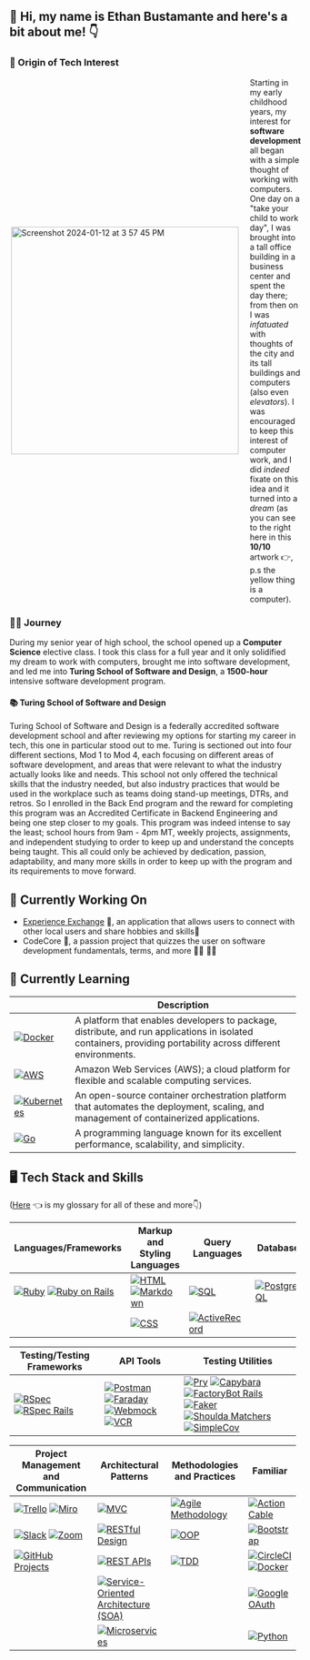 ## 👋 Hi, my name is Ethan Bustamante and here's a bit about me! 👇

### 🌟 Origin of Tech Interest

<div style="display: flex; justify-content: space-between; align-items: center;">
  <div style="margin-right: 20px;">
    <img align="right" width="400" height="auto" alt="Screenshot 2024-01-12 at 3 57 45 PM" src="https://github.com/ethanb1145/ethanb1145/assets/135913354/a03ea144-7952-4393-89be-729c97b4db68">
  </div>
  <div style="flex: 1;">
    Starting in my early childhood years, my interest for <strong>software development</strong> all began with a simple thought of working with computers. One day on a "take your child to work day", I was brought into a tall office building in a business center and spent the day there; from then on I was <em>infatuated</em> with thoughts of the city and its tall buildings and computers (also even <em>elevators</em>). I was encouraged to keep this interest of computer work, and I did <em>indeed </em> fixate on this idea and it turned into a <em>dream</em> (as you can see to the right here in this <strong>10/10</strong> artwork 👉, p.s the yellow thing is a computer).
  </div>
</div>

### 🏃‍♂️ Journey

During my senior year of high school, the school opened up a <strong>Computer Science</strong> elective class. I took this class for a full year and it only solidified my dream to work with computers, brought me into software development, and led me into <strong>Turing School of Software and Design</strong>, a <strong>1500-hour</strong> intensive software development program. 

#### 📚 Turing School of Software and Design

Turing School of Software and Design is a federally accredited software development school and after reviewing my options for starting my career in tech, this one in particular stood out to me. Turing is sectioned out into four different sections, Mod 1 to Mod 4, each focusing on different areas of software development, and areas that were relevant to what the industry actually looks like and needs. This school not only offered the technical skills that the industry needed, but also industry practices that would be used in the workplace such as teams doing stand-up meetings, DTRs, and retros. So I enrolled in the Back End program and the reward for completing this program was an Accredited Certificate in Backend Engineering and being one step closer to my goals. This program was indeed intense to say the least; school hours from 9am - 4pm MT, weekly projects, assignments, and independent studying to order to keep up and understand the concepts being taught. This all could only be achieved by dedication, passion, adaptability, and many more skills in order to keep up with the program and its requirements to move forward. 

## 🦾 Currently Working On
- [Experience Exchange](https://github.com/experience-exchange-2307) 🤝, an application that allows users to connect with other local users and share hobbies and skills🎻
- CodeCore 📖, a passion project that quizzes the user on software development fundamentals, terms, and more 👩‍🏫 👨‍🎓
  
## 🧠 Currently Learning
| | Description |
|-------|-------------|
| [![Docker](https://img.shields.io/badge/Docker-2496ED?style=for-the-badge&logo=docker&logoColor=white)](https://www.docker.com/) | A platform that enables developers to package, distribute, and run applications in isolated containers, providing portability across different environments. |
| [![AWS](https://img.shields.io/badge/AWS-232F3E?style=for-the-badge&logo=amazon-aws&logoColor=white)](https://aws.amazon.com/) | Amazon Web Services (AWS); a cloud platform for flexible and scalable computing services. |
| [![Kubernetes](https://img.shields.io/badge/Kubernetes-326CE5?style=for-the-badge&logo=kubernetes&logoColor=white)](https://kubernetes.io/) | An open-source container orchestration platform that automates the deployment, scaling, and management of containerized applications. |
| [![Go](https://img.shields.io/badge/Go-00ADD8?style=for-the-badge&logo=go&logoColor=white)](https://golang.org/) | A programming language known for its excellent performance, scalability, and simplicity. |


## 🖥️ Tech Stack and Skills
([Here](https://gist.github.com/ethanb1145/4c0dd74fea616b5bc2a791f0b0a297a5) 👈 is my glossary for all of these and more👇)

| Languages/Frameworks | Markup and Styling Languages | Query Languages | Databases | Workflow | Cloud Platforms |
|----------------------|------------------------------|-----------------|-----------|----------|-----------------|
| [![Ruby](https://img.shields.io/badge/Ruby-CC342D?style=for-the-badge&logo=ruby&logoColor=white)](https://www.ruby-lang.org/) [![Ruby on Rails](https://img.shields.io/badge/Ruby_on_Rails-CC0000?style=for-the-badge&logo=ruby-on-rails&logoColor=white)](https://rubyonrails.org/) | [![HTML](https://img.shields.io/badge/HTML-239120?style=for-the-badge&logo=html5&logoColor=white)](https://developer.mozilla.org/en-US/docs/Web/HTML) [![Markdown](https://img.shields.io/badge/Markdown-000000?style=for-the-badge&logo=markdown&logoColor=white)](https://www.markdownguide.org/) | [![SQL](https://img.shields.io/badge/SQL-003366?style=for-the-badge&logo=sql&logoColor=white)](https://www.w3schools.com/sql/) | [![PostgreSQL](https://img.shields.io/badge/PostgreSQL-336791?style=for-the-badge&logo=postgresql&logoColor=white)](https://www.postgresql.org/) | [![Git](https://img.shields.io/badge/Git-F05032?style=for-the-badge&logo=git&logoColor=white)](https://git-scm.com/) | [![Heroku](https://img.shields.io/badge/Heroku-430098?style=for-the-badge&logo=heroku&logoColor=white)](https://www.heroku.com/) |
| | [![CSS](https://img.shields.io/badge/CSS-1572B6?style=for-the-badge&logo=css3&logoColor=white)](https://developer.mozilla.org/en-US/docs/Web/CSS) | [![ActiveRecord](https://img.shields.io/badge/ActiveRecord-CC0000?style=for-the-badge&logo=ruby-on-rails&logoColor=white)](https://guides.rubyonrails.org/active_record_basics.html) | | [![GitHub](https://img.shields.io/badge/GitHub-100000?style=for-the-badge&logo=github&logoColor=white)](https://github.com/) |

| Testing/Testing Frameworks | API Tools | Testing Utilities |
|---------------------------|------------|-------------------|
| [![RSpec](https://img.shields.io/badge/RSpec-933D4A?style=for-the-badge&logo=ruby&logoColor=white)](https://rspec.info/) [![RSpec Rails](https://img.shields.io/badge/RSpec_Rails-933D4A?style=for-the-badge&logo=ruby&logoColor=white)](https://rspec.info/) | [![Postman](https://img.shields.io/badge/Postman-FF6C37?style=for-the-badge&logo=postman&logoColor=white)](https://www.postman.com/) [![Faraday](https://img.shields.io/badge/Faraday-00BFFF?style=for-the-badge)](https://github.com/lostisland/faraday) [![Webmock](https://img.shields.io/badge/Webmock-6A737B?style=for-the-badge)](https://github.com/bblimke/webmock) [![VCR](https://img.shields.io/badge/VCR-2F3547?style=for-the-badge)](https://github.com/vcr/vcr) | [![Pry](https://img.shields.io/badge/Pry-4B0082?style=for-the-badge&logo=ruby&logoColor=white)](https://github.com/pry/pry) [![Capybara](https://img.shields.io/badge/Capybara-301934?style=for-the-badge&logo=ruby&logoColor=white)](https://github.com/teamcapybara/capybara) [![FactoryBot Rails](https://img.shields.io/badge/FactoryBot_Rails-00CC00?style=for-the-badge)](https://github.com/thoughtbot/factory_bot) [![Faker](https://img.shields.io/badge/Faker-6F42C1?style=for-the-badge)](https://github.com/faker-ruby/faker) [![Shoulda Matchers](https://img.shields.io/badge/Shoulda_Matchers-45CB85?style=for-the-badge)](https://matchers.shoulda.io/) [![SimpleCov](https://img.shields.io/badge/SimpleCov-87294A?style=for-the-badge)](https://github.com/simplecov-ruby/simplecov) |

| Project Management and Communication | Architectural Patterns | Methodologies and Practices | Familiar |
|--------------------------------------|------------------------|-----------------------------|----------|
| [![Trello](https://img.shields.io/badge/Trello-0079BF?style=for-the-badge&logo=trello&logoColor=white)](https://trello.com/) [![Miro](https://img.shields.io/badge/Miro-000000?style=for-the-badge&logo=miro&logoColor=white)](your_miro_link_here) | [![MVC](https://img.shields.io/badge/MVC-673AB7?style=for-the-badge)](https://en.wikipedia.org/wiki/Model%E2%80%93view%E2%80%93controller) | [![Agile Methodology](https://img.shields.io/badge/Agile-009688?style=for-the-badge)](https://en.wikipedia.org/wiki/Agile_software_development) | [![Action Cable](https://img.shields.io/badge/Action_Cable-CC0000?style=for-the-badge)](https://guides.rubyonrails.org/action_cable_overview.html) |
| [![Slack](https://img.shields.io/badge/Slack-4A154B?style=for-the-badge&logo=slack)](your_empty_slack_link) [![Zoom](https://img.shields.io/badge/Zoom-2D8CFF?style=for-the-badge&logo=zoom&logoColor=white)](your_empty_zoom_link)| [![RESTful Design](https://img.shields.io/badge/RESTful_Design-009688?style=for-the-badge)](https://restfulapi.net/) | [![OOP](https://img.shields.io/badge/OOP-F39C12?style=for-the-badge)](https://en.wikipedia.org/wiki/Object-oriented_programming) | [![Bootstrap](https://img.shields.io/badge/Bootstrap-563D7C?style=for-the-badge&logo=bootstrap&logoColor=white)](https://getbootstrap.com/) |
| [![GitHub Projects](https://img.shields.io/badge/GitHub_Projects-181717?style=for-the-badge&logo=github&logoColor=white)](https://github.com/features/project-management/) | [![REST APIs](https://img.shields.io/badge/REST_APIs-009688?style=for-the-badge)](https://restfulapi.net/) | [![TDD](https://img.shields.io/badge/TDD-009688?style=for-the-badge)](https://en.wikipedia.org/wiki/Test-driven_development) | [![CircleCI](https://img.shields.io/badge/CircleCI-343434?style=for-the-badge&logo=circleci&logoColor=white)](https://circleci.com/)[![Docker](https://img.shields.io/badge/Docker-2496ED?style=for-the-badge&logo=docker&logoColor=white)](https://www.docker.com/) | 
|  | [![Service-Oriented Architecture (SOA)](https://img.shields.io/badge/SOA-CC0000?style=for-the-badge)](https://en.wikipedia.org/wiki/Service-oriented_architecture) |  | [![Google OAuth](https://img.shields.io/badge/Google_OAuth-2.0-4285F4?style=for-the-badge&logo=google&logoColor=white)](https://developers.google.com/identity/protocols/oauth2) |
|  | [![Microservices](https://img.shields.io/badge/Microservices-004080?style=for-the-badge)](https://microservices.io/) |  | [![Python](https://img.shields.io/badge/Python-3776AB?style=for-the-badge&logo=python&logoColor=white)](https://www.python.org/) |



